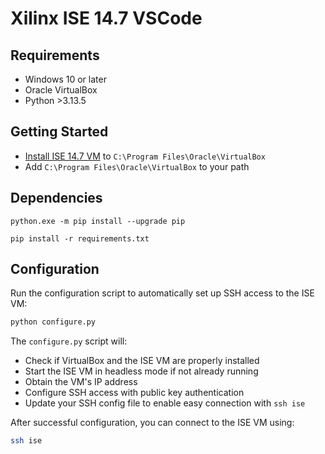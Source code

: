 # Xilinx ISE 14.7 VSCode

## Requirements
 - Windows 10 or later
 - Oracle VirtualBox
 - Python >3.13.5
 
## Getting Started
 - [Install ISE 14.7 VM](https://docs.amd.com/r/en-US/ug1227-ise-vm-windows10/Installation) to `C:\Program Files\Oracle\VirtualBox`
 - Add `C:\Program Files\Oracle\VirtualBox` to your path

## Dependencies

```
python.exe -m pip install --upgrade pip
```

```
pip install -r requirements.txt
```

## Configuration

Run the configuration script to automatically set up SSH access to the ISE VM:

```bash
python configure.py
```

The `configure.py` script will:
- Check if VirtualBox and the ISE VM are properly installed
- Start the ISE VM in headless mode if not already running
- Obtain the VM's IP address
- Configure SSH access with public key authentication
- Update your SSH config file to enable easy connection with `ssh ise`

After successful configuration, you can connect to the ISE VM using:
```bash
ssh ise
```
